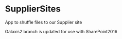 # SupplierSites
App to shuffle files to our Supplier site

Galaxis2 branch is updated for use with SharePoint2016
